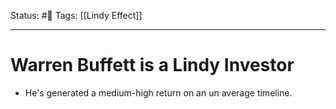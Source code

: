 Status: #🌱
Tags: [[Lindy Effect]]
***
# Warren Buffett is a Lindy Investor

- He's generated a medium-high return on an un average timeline. 
